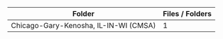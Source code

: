 | Folder                                |   Files / Folders |
|---------------------------------------|-------------------|
| Chicago-Gary-Kenosha, IL-IN-WI (CMSA) |                 1 |